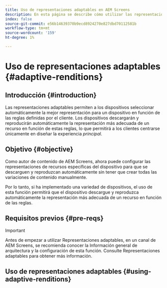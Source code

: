 ```yaml
---
title: Uso de representaciones adaptables en AEM Screens
description: En esta página se describe cómo utilizar las representaciones adaptables en AEM Screens.
index: false
source-git-commit: e56b14639370b9ecd8924270e827dbd70112581b
workflow-type: tm+mt
source-wordcount: '159'
ht-degree: 1%

---
```


# Uso de representaciones adaptables {#adaptive-renditions}

## Introducción {#introduction}

Las representaciones adaptables permiten a los dispositivos seleccionar automáticamente la mejor representación para un dispositivo en función de las reglas definidas por el cliente. Los dispositivos descargarán y reproducirán automáticamente la representación más adecuada de un recurso en función de estas reglas, lo que permitirá a los clientes centrarse únicamente en diseñar la experiencia *principal*.

## Objetivo {#objective}

Como autor de contenido de AEM Screens, ahora puede configurar las representaciones de recursos específicas del dispositivo para que se descarguen y reproduzcan automáticamente sin tener que crear todas las variaciones de contenido manualmente.

Por lo tanto, si ha implementado una variedad de dispositivos, el uso de esta función permitirá que el dispositivo descargue y reproduzca automáticamente la representación más adecuada de un recurso en función de las reglas.

## Requisitos previos {#pre-reqs}

>[!IMPORTANT]
>Antes de empezar a utilizar Representaciones adaptables, en un canal de AEM Screens, se recomienda conocer la Información general de arquitectura y la configuración de esta función. Consulte Representaciones adaptables para obtener más información.

## Uso de representaciones adaptables {#using-adaptive-renditions}

